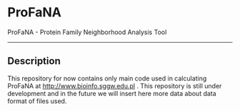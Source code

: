 # ProFaNA
ProFaNA - Protein Family Neighborhood Analysis Tool

---
## Description
This repository for now contains only main code used in calculating ProFaNA at http://www.bioinfo.sggw.edu.pl . This repository is still under development  and in the future we will insert here more data about data format of files used. 

